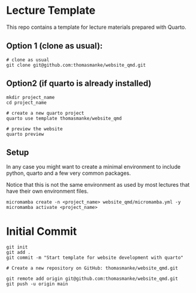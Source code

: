 # Lecture Template
This repo contains a template for lecture materials prepared with Quarto. 

## Option 1 (clone as usual):
```
# clone as usual
git clone git@github.com:thomasmanke/website_qmd.git
```

## Option2 (if quarto is already installed)
```
mkdir project_name
cd project_name

# create a new quarto project
quarto use template thomasmanke/website_qmd

# preview the website
quarto preview
```

## Setup
In any case you might want to create a minimal environment to include python, quarto and a few very common packages.

Notice that this is not the same environment as used by most lectures that have their own environment files. 

```
micromamba create -n <project_name> website_qmd/micromamba.yml -y
micromamba activate <project_name>
```





# Initial Commit

```
git init
git add .
git commit -m "Start template for website development with quarto" 

# Create a new repository on GitHub: thomasmanke/website_qmd.git

git remote add origin git@github.com:thomasmanke/website_qmd.git
git push -u origin main
```